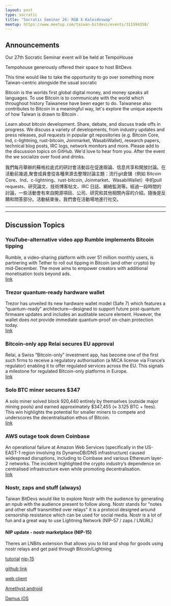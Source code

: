 ```yaml
---
layout: post
type: socratic
title: "Socratic Seminar 26: RGB X Kaleidoswap"
meetup: https://www.meetup.com/taiwan-bitdevs/events/311594358/
---
```


## Announcements

Our 27th Socratic Seminar event will be held at TempoHouse

Tempohouse generously offered their space to host BitDevs

This time would like to take the opportunity to go over something more Taiwan-centric alongside the usual socratic

Bitcoin is the worlds first global digital money, and money speaks all languages. To use Bitcoin is to communicate with the world which throughout history Taiwanese have been eager to do. Taiwanese also contributes to Bitcoin in a meaningful way, let's explore the unique aspects of how Taiwan is drawn to Bitcoin .

Learn about bitcoin development. Share, debate, and discuss trade offs in progress. We discuss a variety of developments, from industry updates and press releases, pull requests in popular git repositories (e.g. Bitcoin Core, lnd, c-lightning, rust-bitcoin, Joinmarket, WasabiWallet), research papers, technical blog posts, IRC logs, network monitors and more. Please add to the discussion topics on GitHub. We'd love to hear from you. After the event the we socialize over food and drinks.

我們每月舉辦的蘇格拉底式的研討會活動旨在促進辯論、信息共享和開放討論。在活動前幾週,聚會成員會從各種來源去整理討論主題：流行git倉儲（例如 Bitcoin Core、lnd、c-lightning、rust-bitcoin, Joinmarket、WasabiWallet）中的pull requests、研究論文、技術博客帖文、IRC 日誌、網絡監測等。經過一段時間的討論，一些活動會有來自開源項目、公司、研究和其他相關內容的介紹。隨後是反饋和問答部分。活動結束後，我們會在活動場地進行社交。

---
---

## Discussion Topics

### YouTube-alternative video app Rumble implements Bitcoin tipping
Rumble, a video-sharing platform with over 51 million monthly users, is partnering with Tether to roll out tipping in Bitcoin (and other crypto) by mid-December. The move aims to empower creators with additional monetisation tools beyond ads.  
[link](https://beincrypto.com/rumble-challenges-youtube-with-bitcoin-tipping/)

### Trezor quantum-ready hardware wallet
Trezor has unveiled its new hardware wallet model (Safe 7) which features a “quantum-ready” architecture—designed to support future post-quantum firmware updates and includes an auditable secure element. However, the wallet does *not* provide immediate quantum-proof on-chain protection today.  
[link](https://cryptoslate.com/what-trezors-new-quantum-ready-hardware-wallet-really-means-for-bitcoin/)

### Bitcoin-only app Relai secures EU approval
Relai, a Swiss “Bitcoin-only” investment app, has become one of the first such firms to receive a regulatory authorisation (a MiCA license via France’s regulator) enabling it to offer regulated services across the EU. This signals a milestone for regulated Bitcoin-only platforms in Europe.  
[link](https://bravenewcoin.com/insights/bitcoin-app-relai-secures-historic-eu-approval-under-mica-framework)

### Solo BTC miner secures \$347
A solo miner solved block 920,440 entirely by themselves (outside major mining pools) and earned approximately \$347,455 (≈ 3.125 BTC + fees). This win highlights the potential for smaller miners to compete and underscores the decentralisation ethos of Bitcoin.  
[link](https://cointelegraph.com/news/solo-bitcoin-miner-wins-block-self-soverignty)

### AWS outage took down Coinbase
An operational failure at Amazon Web Services (specifically in the US-EAST-1 region involving its DynamoDB/DNS infrastructure) caused widespread disruptions, including to Coinbase and various Ethereum layer-2 networks. The incident highlighted the crypto industry’s dependence on centralised infrastructure even while promoting decentralisation.  
[link](https://cryptoslate.com/aws-failure-exposes-cryptos-centralized-weak-point/)

### Nostr, zaps and stuff (always)

Taiwan BitDevs would like to explore Nostr with the audience by generating an npub with the audience present to follow along.
Nostr stands for "notes and other stuff transmitted over relays" it is a protocol designed around censorship resistance which can be used for social media. Nostr is a lot of fun and a great way to use Lightning Network (NIP-57 / zaps / LNURL)

#### NIP update - nostr marketplace (NIP-15)
Theres an LNBits extension that allows you to list and shop for goods using nostr relays and get paid through Bitcoin/Lightning

[tutorial](https://github.com/lnbits/lnbits/wiki/LNbits-Extensions)
[nip-15](https://github.com/nostr-protocol/nips/blob/master/15.md)


[github link](https://github.com/nostr-protocol/nostr)

[web client](https://snort.social)

[Amethyst android](https://play.google.com/store/apps/details?id=com.vitorpamplona.amethyst&hl=en&gl=US)

[Damus iOS](https://apps.apple.com/ca/app/damus/id1628663131)

